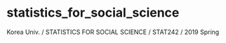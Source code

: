 # statistics_for_social_science
Korea Univ. / STATISTICS FOR SOCIAL SCIENCE / STAT242 / 2019 Spring
